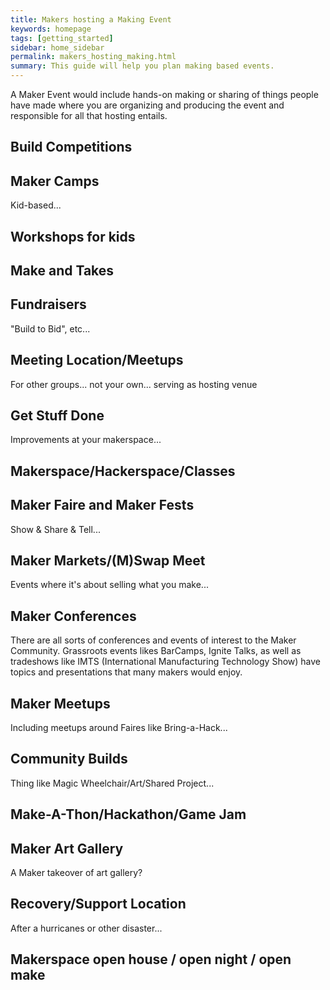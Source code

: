 ```yaml
---
title: Makers hosting a Making Event
keywords: homepage
tags: [getting_started]
sidebar: home_sidebar
permalink: makers_hosting_making.html
summary: This guide will help you plan making based events.
---
```


A Maker Event would include hands-on making or sharing of things people have made where you are organizing and producing the event and responsible for all that hosting entails.

## Build Competitions

## Maker Camps

Kid-based...

## Workshops for kids

## Make and Takes

## Fundraisers

"Build to Bid", etc...

## Meeting Location/Meetups

For other groups... not your own... serving as hosting venue

## Get Stuff Done

Improvements at your makerspace...

## Makerspace/Hackerspace/Classes

## Maker Faire and Maker Fests

Show & Share & Tell...

## Maker Markets/(M)Swap Meet

Events where it's about selling what you make...

## Maker Conferences

There are all sorts of conferences and events of interest to the Maker Community. Grassroots events likes BarCamps, Ignite Talks, as well as tradeshows like IMTS (International Manufacturing Technology Show) have topics and presentations that many makers would enjoy.

## Maker Meetups

Including meetups around Faires like Bring-a-Hack...

## Community Builds

Thing like Magic Wheelchair/Art/Shared Project...

## Make-A-Thon/Hackathon/Game Jam

## Maker Art Gallery

A Maker takeover of art gallery?

## Recovery/Support Location

After a hurricanes or other disaster...

## Makerspace open house / open night / open make



